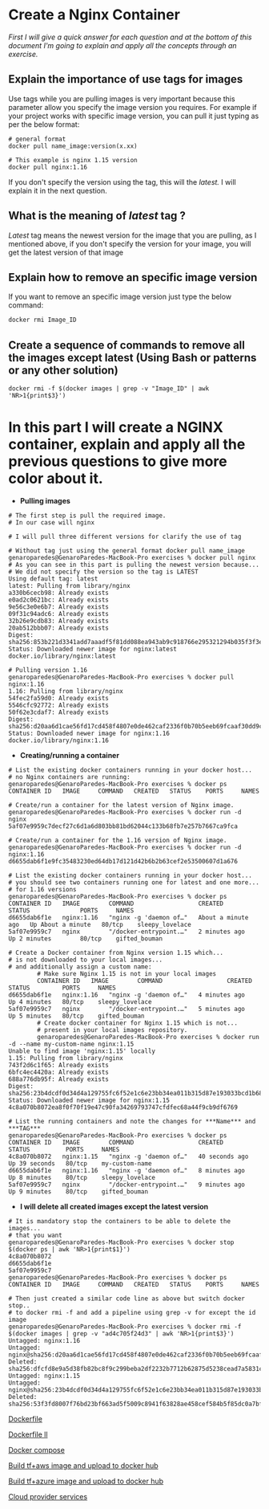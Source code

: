 # Create a Nginx Container

*First I will give a quick answer for each question and at the bottom of this document I'm going to explain and apply all the concepts through an exercise.*

## Explain the importance of use tags for images

Use tags while you are pulling images is very important because this parameter allow you specify the image version you requires. For example if your project works with specific image version, you can pull it just typing as per the below format:

```docker
# general format 
docker pull name_image:version(x.xx)

# This example is nginx 1.15 version 
docker pull nginx:1.16
```

If you don't specify the version using the tag, this will the *latest.* I will explain it in the next question.

## What is the meaning of ***latest*** tag ?

*Latest* tag means the newest version for the image that you are pulling, as I mentioned above, if you don't specify the version for your image, you will get the latest version of that image

## Explain how to remove an specific image version

If you want to remove an specific image version just type the below command:

```python
docker rmi Image_ID
```

## Create a sequence of commands to remove all the images except latest (Using Bash or patterns or any other solution)

```docker
docker rmi -f $(docker images | grep -v "Image_ID" | awk 'NR>1{print$3}')
```

# **In this part I will create a NGINX container, explain and apply all the previous questions to give more color about it.**

- **Pulling images**

```docker
# The first step is pull the required image.
# In our case will nginx 

# I will pull three different versions for clarify the use of tag

# Without tag just using the general format docker pull name_image
genaroparedes@GenaroParedes-MacBook-Pro exercises % docker pull nginx
# As you can see in this part is pulling the newest version because...
# We did not specify the version so the tag is LATEST
Using default tag: latest
latest: Pulling from library/nginx
a330b6cecb98: Already exists 
e0ad2c0621bc: Already exists 
9e56c3e0e6b7: Already exists 
09f31c94adc6: Already exists 
32b26e9cdb83: Already exists 
20ab512bbb07: Already exists 
Digest: sha256:853b221d3341add7aaadf5f81dd088ea943ab9c918766e295321294b035f3f3e
Status: Downloaded newer image for nginx:latest
docker.io/library/nginx:latest

# Pulling version 1.16 
genaroparedes@GenaroParedes-MacBook-Pro exercises % docker pull nginx:1.16
1.16: Pulling from library/nginx
54fec2fa59d0: Already exists 
5546cfc92772: Already exists 
50f62e3cdaf7: Already exists 
Digest: sha256:d20aa6d1cae56fd17cd458f4807e0de462caf2336f0b70b5eeb69fcaaf30dd9c
Status: Downloaded newer image for nginx:1.16
docker.io/library/nginx:1.16
```

- **Creating/running a container**

```docker
# List the existing docker containers running in your docker host...
# no Nginx containers are running:
genaroparedes@GenaroParedes-MacBook-Pro exercises % docker ps 
CONTAINER ID   IMAGE     COMMAND   CREATED   STATUS    PORTS     NAMES

# Create/run a container for the latest version of Nginx image.
genaroparedes@GenaroParedes-MacBook-Pro exercises % docker run -d  nginx                                         
5af07e9959c7decf27c6d1a6d803bb81bd62044c133b68fb7e257b7667ca9fca

# Create/run a container for the 1.16 version of Nginx image.
genaroparedes@GenaroParedes-MacBook-Pro exercises % docker run -d nginx:1.16
d6655dab6f1e9fc35483230ed64db17d121d42b6b2b63cef2e53500607d1a676

# List the existing docker containers running in your docker host...
# you should see two containers running one for latest and one more...
# for 1.16 versions
genaroparedes@GenaroParedes-MacBook-Pro exercises % docker ps 
CONTAINER ID   IMAGE        COMMAND                  CREATED              STATUS              PORTS     NAMES
d6655dab6f1e   nginx:1.16   "nginx -g 'daemon of…"   About a minute ago   Up About a minute   80/tcp    sleepy_lovelace
5af07e9959c7   nginx        "/docker-entrypoint.…"   2 minutes ago        Up 2 minutes        80/tcp    gifted_bouman

# Create a Docker container from Nginx version 1.15 which...
# is not downloaded to your local images...
# and additionally assign a custom name:
		# Make sure Nginx 1.15 is not in your local images
		CONTAINER ID   IMAGE        COMMAND                  CREATED         STATUS         PORTS     NAMES
d6655dab6f1e   nginx:1.16   "nginx -g 'daemon of…"   4 minutes ago   Up 4 minutes   80/tcp    sleepy_lovelace
5af07e9959c7   nginx        "/docker-entrypoint.…"   5 minutes ago   Up 5 minutes   80/tcp    gifted_bouman
		# Create docker container for Nginx 1.15 which is not...
		# present in your local images repository.
		genaroparedes@GenaroParedes-MacBook-Pro exercises % docker run -d --name my-custom-name nginx:1.15 
Unable to find image 'nginx:1.15' locally
1.15: Pulling from library/nginx
743f2d6c1f65: Already exists 
6bfc4ec4420a: Already exists 
688a776db95f: Already exists 
Digest: sha256:23b4dcdf0d34d4a129755fc6f52e1c6e23bb34ea011b315d87e193033bcd1b68
Status: Downloaded newer image for nginx:1.15
4c8a070b8072ea8f0f70f19e47c90fa34269793747cfdfec68a44f9cb9df6769

# List the running containers and note the changes for ***Name*** and ***TAG***
genaroparedes@GenaroParedes-MacBook-Pro exercises % docker ps
CONTAINER ID   IMAGE        COMMAND                  CREATED          STATUS          PORTS     NAMES
4c8a070b8072   nginx:1.15   "nginx -g 'daemon of…"   40 seconds ago   Up 39 seconds   80/tcp    my-custom-name
d6655dab6f1e   nginx:1.16   "nginx -g 'daemon of…"   8 minutes ago    Up 8 minutes    80/tcp    sleepy_lovelace
5af07e9959c7   nginx        "/docker-entrypoint.…"   9 minutes ago    Up 9 minutes    80/tcp    gifted_bouman
```

- **I will delete all created images except the latest version**

```docker
# It is mandatory stop the containers to be able to delete the images...
# that you want
genaroparedes@GenaroParedes-MacBook-Pro exercises % docker stop $(docker ps | awk 'NR>1{print$1}')
4c8a070b8072
d6655dab6f1e
5af07e9959c7
genaroparedes@GenaroParedes-MacBook-Pro exercises % docker ps 
CONTAINER ID   IMAGE     COMMAND   CREATED   STATUS    PORTS     NAMES

# Then just created a similar code line as above but switch docker stop..
# to docker rmi -f and add a pipeline using grep -v for except the id image
genaroparedes@GenaroParedes-MacBook-Pro exercises % docker rmi -f $(docker images | grep -v "ad4c705f24d3" | awk 'NR>1{print$3}')
Untagged: nginx:1.16
Untagged: nginx@sha256:d20aa6d1cae56fd17cd458f4807e0de462caf2336f0b70b5eeb69fcaaf30dd9c
Deleted: sha256:dfcfd8e9a5d38fb82bc8f9c299beba2df2232b7712b62875d5238cead7a5831c
Untagged: nginx:1.15
Untagged: nginx@sha256:23b4dcdf0d34d4a129755fc6f52e1c6e23bb34ea011b315d87e193033bcd1b68
Deleted: sha256:53f3fd8007f76bd23bf663ad5f5009c8941f63828ae458cef584b5f85dc0a7bf
```

[Dockerfile ](Create%20a%20Nginx%20Container%203b996eee9ebd4ced8c502e86d8c1874b/Dockerfile%20e865332acb734ad0a9b5381f3b65843d.md)

[Dockerfile ll](Create%20a%20Nginx%20Container%203b996eee9ebd4ced8c502e86d8c1874b/Dockerfile%20ll%208d2503778f754dfdbc5f44ac0bba103a.md)

[Docker compose](Create%20a%20Nginx%20Container%203b996eee9ebd4ced8c502e86d8c1874b/Docker%20compose%206956bf2eb4754f1eac3f510c42147f09.md)

[Build tf+aws image and upload to docker hub](Create%20a%20Nginx%20Container%203b996eee9ebd4ced8c502e86d8c1874b/Build%20tf+aws%20image%20and%20upload%20to%20docker%20hub%20784265cf9b4244f0a629e7475308017b.md)

[Build tf+azure image and upload to docker hub](Create%20a%20Nginx%20Container%203b996eee9ebd4ced8c502e86d8c1874b/Build%20tf+azure%20image%20and%20upload%20to%20docker%20hub%20e3f061cfd4854b6284f46012894bce4f.md)

[Cloud provider services](Create%20a%20Nginx%20Container%203b996eee9ebd4ced8c502e86d8c1874b/Cloud%20provider%20services%20ec95fa8ddfe14986a52ba87a3558b532.md)